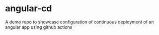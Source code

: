 # angular-cd
A demo repo to showcase configuration of continuous deployment of an angular app using github actions
